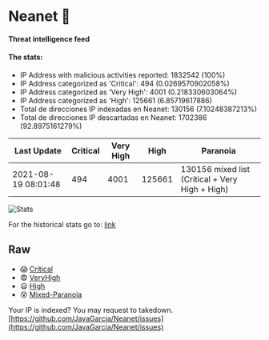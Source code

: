 # Neanet :hocho:
#### Threat intelligence feed
#### The stats:

- IP Address with malicious activities reported: 1832542 (100%)
- IP Address categorized as 'Critical':  494 (0.0269570902058%)
- IP Address categorized as 'Very High':  4001 (0.218330603064%)
- IP Address categorized as 'High':  125661 (6.85719617886)
- Total de direcciones IP indexadas en Neanet:  130156 (7.10248387213%)
- Total de direcciones IP descartadas en Neanet:  1702386 (92.8975161279%)

| Last Update | Critical | Very High | High | Paranoia |
| --- | --- | --- | --- | --- |
| 2021-08-19 08:01:48 | 494 | 4001 | 125661 | 130156 mixed list (Critical + Very High + High)|

![Stats](https://docs.google.com/spreadsheets/d/e/2PACX-1vSnaNMIXVabIpDJjufMlzH7poXnshF3mgd8Is1g9ytUEzVsP5my4Trn8f-xkoLLQ38xpL3HtmUexLo6/pubchart?oid=501124687&format=image)

For the historical stats go to: [link](/stats.csv)
## Raw
- :scream: [Critical](https://raw.githubusercontent.com/JavaGarcia/Neanet/master/blacklists/neanet_critical.txt)
- :fearful: [VeryHigh](https://raw.githubusercontent.com/JavaGarcia/Neanet/master/blacklists/neanet_veryHigh.txtt)
- :frowning: [High](https://raw.githubusercontent.com/JavaGarcia/Neanet/master/blacklists/neanet_high.txt)
- :dizzy_face: [Mixed-Paranoia](https://raw.githubusercontent.com/JavaGarcia/Neanet/master/blacklists/neanet_all.txt)


Your IP is indexed? You may request to takedown. [https://github.com/JavaGarcia/Neanet/issues](https://github.com/JavaGarcia/Neanet/issues)






















































































































































































































































































































































































































































































































































































































































































































































































































































































































































































































































































































































































































































































































































































































































































































































































































































































































































































































































































































































































































































































































































































































































































































































































































































































































































































































































































































































































































































































































































































































































































































































































































































































































































































































































































































































































































































































































































































































































































































































































































































































































































































































































































































































































































































































































































































































































































































































































































































































































































































































































































































































































































































































































































































































































































































































































































































































































































































































































































































































































































































































































































































































































































































































































































































































































































































































































































































































































































































































































































































































































































































































































































































































































































































































































































































































































































































































































































































































































































































































































































































































































































































































































































































































































































































